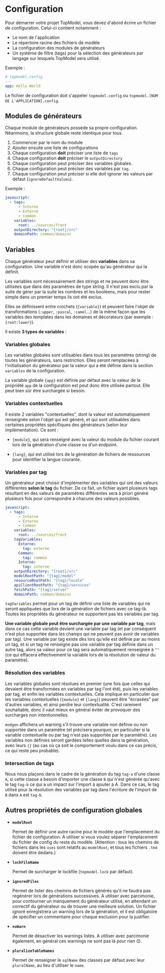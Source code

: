 # Configuration <!-- {docsify-ignore-all} -->

Pour démarrer votre projet TopModel, vous devez d'abord écrire un fichier de configuration. Celui-ci contient notamment :

- Le nom de l'application
- Le répertoire racine des fichiers de modèle
- La configuration des modules de générateurs
- Un système de filtre (tags) pour la sélection des générateurs par langage sur lesquels TopModel sera utilisé.

Exemple :

```yaml
# topmodel.config
---
app: Hello World
```

Le fichier de configuration doit s'appeler `topmodel.config` ou `topmodel.[NOM DE L'APPLICATION].config`.

## Modules de générateurs

Chaque module de générateurs possède sa propre configuration. Néanmoins, la structure globale reste identique pour tous.

1. Commencer par le nom du module
2. Ajouter ensuite une liste de configurations
3. Chaque configuration **doit** préciser une liste de `tags`
4. Chaque configuration **doit** préciser le `outputDirectory`
5. Chaque configuration peut préciser des variables globales.
6. Chaque configuration peut préciser des variables par `tag`.
7. Chaque configuration peut préciser si elle doit ignorer les valeurs par défaut (`ignoreDefaultValues`).

Exemple :

```yaml
javascript:
  - tags:
      - Interne
      - Externe
      - Common
    variables:
      root: ../sources/front
    outputDirectory: "{root}/src"
    domainPath: common/domains
```

## Variables

Chaque générateur peut définir et utiliser des **variables** dans sa configuration. Une variable n'est donc scopée qu'au générateur qui la définit.

Les variables sont nécessairement des strings et ne peuvent donc être utilisées que dans des paramètres de type string. Il n'est pas exclu par la suite de gérer par la suite les nombres et les booléens, mais pour rester simple dans un premier temps ils ont été exclus.

Elles se définissent entre crochets (`{variable}`) et peuvent faire l'objet de transformations (`:upper`, `:pascal`, `:camel`...) de la même façon que les variables des templates dans les domaines et décorateurs (par exemple : `{root:lower}`).

Il existe **3 types de variables** :

### Variables globales

Les variables globales sont utilisables dans tous les paramètres (string) de toutes les générateurs, sans restriction. Elles seront remplacées à l'initialisation du générateur par la valeur qui a été définie dans la section `variables` de la configuration.

La variable globale `{app}` est définie par défaut avec la valeur de la propriété `app` de la configuration est peut donc être utilisée partout. Elle peut bien sûr être surchargée si besoin.

### Variables contextuelles

Il existe 2 variables "contextuelles", dont la valeur est automatiquement renseignée selon l'objet qui est généré, et qui sont utilisables dans certaines propriétés spécifiques des générateurs (selon leur implémentation). Ce sont :

- `{module}`, qui sera renseigné avec la valeur du module du fichier courant lors de la génération d'une classe ou d'un endpoint.

- `{lang}`, qui est utilisé lors de la génération de fichiers de ressources pour identifier la langue courante.

### Variables par tag

Un générateur peut choisir d'implémenter des variables qui ont des valeurs différentes **selon le tag** du fichier. De ce fait, un fichier ayant plusieurs tags résultant en des valeurs de paramètres différentes sera à priori généré plusieurs fois pour correspondre à chacune des valeurs possibles.

```yaml
javascript:
  - tags:
      - Interne
      - Externe
      - Common
    variables:
      root: ../sources/front
    tagVariables:
      Externe:
        tag: externe
      Common:
        tag: common
      Interne:
        tag: interne
    outputDirectory: "{root}/src"
    modelRootPath: "{tag}/model"
    resourceRootPath: "{tag}/locale"
    apiClientRootPath: "{tag}/services"
    fetchPath: "{tag}/server"
    domainPath: common/domains
```

`tagVariables` permet pour un tag de définir une liste de variables qui ne seront appliquées que lors de la génération de fichiers avec ce tag-là. Toutes les propriétés du générateur ne supportent pas les variables par tag.

**Une variable globale peut être surchargée par une variable par tag**, mais dans ce cas cette variable devient une variable par tag (et par conséquent n'est plus supportée dans les champs qui ne peuvent pas avoir de variables par tag). Une variable par tag existe dès lors qu'elle est définie par au moins un tag, et si un tag ne renseigne pas une variable par tag définie dans un autre tag, alors sa valeur pour ce tag sera automatiquement renseignée à `""` (ce qui effacera effectivement la variable lors de la résolution de valeur du paramètre).

### Résolution des variables

Les variables globales sont résolues en premier (une fois que celles qui devaient être transformées en variables par tag l'ont été), puis les variables par tag, et enfin les variables contextuelles. Cela implique en particulier que les variables contextuelles (`{module}` et `{lang}`) peuvent être "écrasées" par d'autres variables, et ainsi perdre leur contextualité. C'est rarement souhaitable, donc il vaut mieux en général éviter de provoquer des surcharges non intentionnelles.

`modgen` affichera un warning s'il trouve une variable non définie ou non supportée dans un paramètre (et précisera pourquoi, en particulier si la variable contextuelle ou par tag n'est pas supportée par le paramètre). Les variables non définies seront gardées telles quelles dans la génération, avec leurs `{}` (au cas où ça soit le comportement voulu dans ce cas précis, ce qui reste peu probable).

### Intersection de tags

Nous nous plaçons dans le cadre de la génération du tag `tag-a` d'une classe `A`, si cette classe a besoin d'importer une classe `B` qui n'est générée qu'avec le tag `tag-b` ce qui a un impact sur l'import à ajouter à A. Dans ce cas, le tag utilisé pour la résolution des variables par tag dans l'écriture de l'import de `B` dans `A` est `tag-b`.

## Autres propriétés de configuration globales

- **`modelRoot`**

  Permet de définir une autre racine pour le modèle que l'emplacement du fichier de configuration. A utiliser si vous voulez séparer l'emplacement du fichier de config du reste du modèle. (Attention : tous les chemins de fichiers dans les `uses` sont relatifs au `modelRoot`, et tous les fichiers `.tmd` doivent être dedans.)

- **`lockFileName`**

  Permet de surcharger le lockfile (`topmodel.lock` par défaut).

- **`ignoredFiles`**

  Permet de lister des chemins de fichiers générés qu'il ne faudra pas regénérer lors de générations successives. A utiliser avec parcimonie, pour contourner un manquement du générateur utilisé, en attendant un correctif du générateur ou de trouver une meilleure solution. Un fichier ignoré enregistrera un warning lors de la génération, et il est obligatoire de spécifier un commentaire pour chaque exclusion pour la justifier.

- **`noWarn`**

  Permet de désactiver les warnings listés. A utiliser avec parcimonie également, en général ces warnings ne sont pas là pour rien 😉.

- **`pluralizeTableNames`**

  Permet de renseigner le `sqlName` des classes par défaut avec leur `pluralName`, au lieu d'utiliser le `name`.
